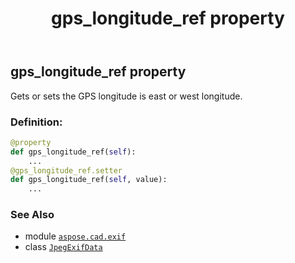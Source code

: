 ﻿---
title: gps_longitude_ref property
second_title: Aspose.CAD for Python via .NET API References
description: 
type: docs
weight: 630
url: /python-net/aspose.cad.exif/jpegexifdata/gps_longitude_ref/
is_root: false
---

## gps_longitude_ref property


Gets or sets the GPS longitude is east or west longitude.
### Definition:
```python
@property
def gps_longitude_ref(self):
    ...
@gps_longitude_ref.setter
def gps_longitude_ref(self, value):
    ...
```

### See Also
* module [`aspose.cad.exif`](../../)
* class [`JpegExifData`](/cad/python-net/aspose.cad.exif/jpegexifdata)
